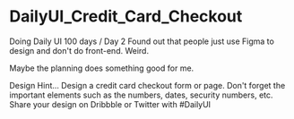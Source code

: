 # DailyUI_Credit_Card_Checkout

Doing Daily UI 100 days / Day 2
Found out that people just use Figma to design and don't do front-end. Weird.

Maybe the planning does something good for me. 

Design Hint...  Design a credit card checkout form or page. Don't forget the important elements such as the numbers, dates, security numbers, etc.  
Share your design on Dribbble or Twitter with #DailyUI  
